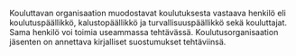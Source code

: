 Kouluttavan organisaation muodostavat koulutuksesta vastaava henkilö eli koulutuspäällikkö, kalustopäällikkö ja turvallisuuspäällikkö sekä kouluttajat. Sama henkilö voi toimia useammassa tehtävässä. Koulutusorganisaation jäsenten on annettava kirjalliset suostumukset tehtäviinsä.
